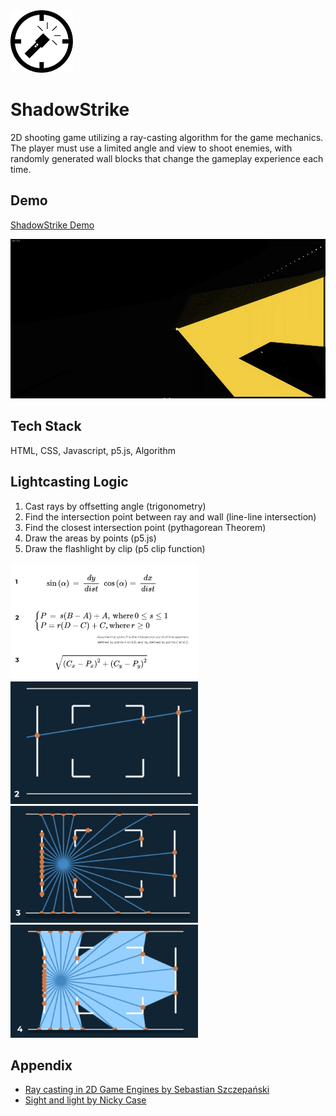 <img src="https://github.com/michaelmhtong/portfolio-shooting/blob/master/demo/ShadowStrike.png" width="100">


# ShadowStrike

2D shooting game utilizing a ray-casting algorithm for the game mechanics. The player must use a limited angle and view to shoot enemies, with randomly generated wall blocks that change the gameplay experience each time.

## Demo

[ShadowStrike Demo](https://game.mhtong.tech/)

![game](https://github.com/michaelmhtong/portfolio-shooting/blob/master/demo/game.gif)

## Tech Stack

HTML, CSS, Javascript, p5.js, Algorithm


## Lightcasting Logic


1. Cast rays by offsetting angle (trigonometry)
1. Find the intersection point between ray and wall (line-line intersection) 
1. Find the closest intersection point (pythagorean Theorem)
1. Draw the areas by points (p5.js)
1. Draw the flashlight by clip (p5 clip function)

<img src="https://github.com/michaelmhtong/portfolio-shooting/blob/master/demo/formular.jpg" width="300">
<img src="https://github.com/michaelmhtong/portfolio-shooting/blob/master/demo/logic%202.jpg" width="300">
<img src="https://github.com/michaelmhtong/portfolio-shooting/blob/master/demo/logic%203.jpg" width="300">
<img src="https://github.com/michaelmhtong/portfolio-shooting/blob/master/demo/logic%204.jpg" width="300">

## Appendix

 - [Ray casting in 2D Game Engines by Sebastian Szczepański](https://www.sszczep.dev/blog/ray-casting-in-2d-game-engines/)
 - [Sight and light by Nicky Case](https://ncase.me/sight-and-light/)
